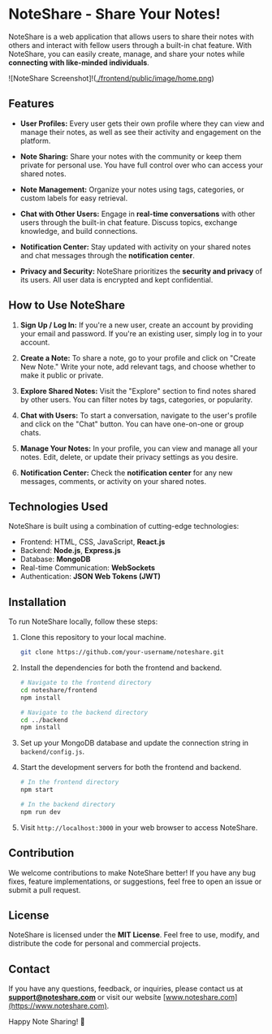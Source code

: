 
# NoteShare - Share Your Notes!

NoteShare is a web application that allows users to share their notes with others and interact with fellow users through a built-in chat feature. With NoteShare, you can easily create, manage, and share your notes while **connecting with like-minded individuals**.

![NoteShare Screenshot]!([./frontend/public/image/home.png](https://github.com/ankitkr437/NoteSharing/blob/main/frontend/public/image/home.png))

## Features

- **User Profiles:** Every user gets their own profile where they can view and manage their notes, as well as see their activity and engagement on the platform.

- **Note Sharing:** Share your notes with the community or keep them private for personal use. You have full control over who can access your shared notes.

- **Note Management:** Organize your notes using tags, categories, or custom labels for easy retrieval.

- **Chat with Other Users:** Engage in **real-time conversations** with other users through the built-in chat feature. Discuss topics, exchange knowledge, and build connections.

- **Notification Center:** Stay updated with activity on your shared notes and chat messages through the **notification center**.

- **Privacy and Security:** NoteShare prioritizes the **security and privacy** of its users. All user data is encrypted and kept confidential.

## How to Use NoteShare

1. **Sign Up / Log In:** If you're a new user, create an account by providing your email and password. If you're an existing user, simply log in to your account.

2. **Create a Note:** To share a note, go to your profile and click on "Create New Note." Write your note, add relevant tags, and choose whether to make it public or private.

3. **Explore Shared Notes:** Visit the "Explore" section to find notes shared by other users. You can filter notes by tags, categories, or popularity.

4. **Chat with Users:** To start a conversation, navigate to the user's profile and click on the "Chat" button. You can have one-on-one or group chats.

5. **Manage Your Notes:** In your profile, you can view and manage all your notes. Edit, delete, or update their privacy settings as you desire.

6. **Notification Center:** Check the **notification center** for any new messages, comments, or activity on your shared notes.

## Technologies Used

NoteShare is built using a combination of cutting-edge technologies:

- Frontend: HTML, CSS, JavaScript, **React.js**
- Backend: **Node.js**, **Express.js**
- Database: **MongoDB**
- Real-time Communication: **WebSockets**
- Authentication: **JSON Web Tokens (JWT)**

## Installation

To run NoteShare locally, follow these steps:

1. Clone this repository to your local machine.
   ```bash
   git clone https://github.com/your-username/noteshare.git
   ```

2. Install the dependencies for both the frontend and backend.
   ```bash
   # Navigate to the frontend directory
   cd noteshare/frontend
   npm install

   # Navigate to the backend directory
   cd ../backend
   npm install
   ```

3. Set up your MongoDB database and update the connection string in `backend/config.js`.

4. Start the development servers for both the frontend and backend.
   ```bash
   # In the frontend directory
   npm start

   # In the backend directory
   npm run dev
   ```

5. Visit `http://localhost:3000` in your web browser to access NoteShare.

## Contribution

We welcome contributions to make NoteShare better! If you have any bug fixes, feature implementations, or suggestions, feel free to open an issue or submit a pull request.

## License

NoteShare is licensed under the **MIT License**. Feel free to use, modify, and distribute the code for personal and commercial projects.

## Contact

If you have any questions, feedback, or inquiries, please contact us at **support@noteshare.com** or visit our website [www.noteshare.com](https://www.noteshare.com).

Happy Note Sharing! 📝
